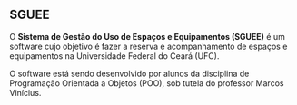 ## SGUEE

O **Sistema de Gestão do Uso de Espaços e Equipamentos (SGUEE)** é um software cujo objetivo é fazer a reserva e acompanhamento de espaços e equipamentos na Universidade Federal do Ceará (UFC).

O software está sendo desenvolvido por alunos da disciplina de Programação Orientada a Objetos (POO), sob tutela do professor Marcos Vinícius.

